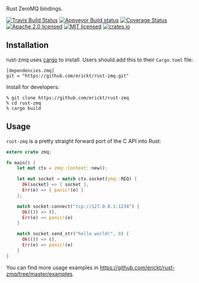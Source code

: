 Rust ZeroMQ bindings.

[![Travis Build Status](https://travis-ci.org/erickt/rust-zmq.png?branch=master)](https://travis-ci.org/erickt/rust-zmq)
[![Appveyor Build status](https://ci.appveyor.com/api/projects/status/xhytsx4jwyb9qk7m?svg=true)](https://ci.appveyor.com/project/erickt/rust-zmq)
[![Coverage Status](https://coveralls.io/repos/erickt/erickt-zmq/badge.svg?branch=master)](https://coveralls.io/r/erickt/erickt-zmq?branch=master)
[![Apache 2.0 licensed](https://img.shields.io/badge/license-Apache2.0-blue.svg)](./LICENSE-APACHE)
[![MIT licensed](https://img.shields.io/badge/license-MIT-blue.svg)](./LICENSE-MIT)
[![crates.io](http://meritbadge.herokuapp.com/zmq)](https://crates.io/crates/zmq)

Installation
------------

rust-zmq uses [cargo](https://crates.io) to install. Users should add this to
their `Cargo.toml` file:

    [dependencies.zmq]
    git = "https://github.com/erickt/rust-zmq.git"

Install for developers:

    % git clone https://github.com/erickt/rust-zmq
    % cd rust-zmq
    % cargo build

Usage
-----

`rust-zmq` is a pretty straight forward port of the C API into Rust:

```rust
extern crate zmq;

fn main() {
	let mut ctx = zmq::Context::new();

	let mut socket = match ctx.socket(zmq::REQ) {
	  Ok(socket) => { socket },
	  Err(e) => { panic!(e) }
	};

	match socket.connect("tcp://127.0.0.1:1234") {
	  Ok(()) => (),
	  Err(e) => panic!(e)
	}

	match socket.send_str("hello world!", 0) {
	  Ok(()) => (),
	  Err(e) => panic!(e)
	}
}
```

You can find more usage examples in
https://github.com/erickt/rust-zmq/tree/master/examples.
